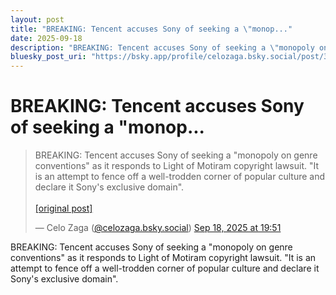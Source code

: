 ```yaml
---
layout: post
title: "BREAKING: Tencent accuses Sony of seeking a \"monop..."
date: 2025-09-18
description: "BREAKING: Tencent accuses Sony of seeking a \"monopoly on genre conventions\" as it responds to Light of Motiram copyright lawsuit. \"It is an attempt t..."
bluesky_post_uri: "https://bsky.app/profile/celozaga.bsky.social/post/3lz54r7on4222"
---
```


<h1 class="bluesky-post-title">BREAKING: Tencent accuses Sony of seeking a "monop...</h1>

<blockquote class="bluesky-embed" data-bluesky-uri="at://did:plc:lmh6rennptq77inaztnovw4b/app.bsky.feed.post/3lz54r7on4222" data-bluesky-embed-color-mode="system">
<p lang="">BREAKING: Tencent accuses Sony of seeking a "monopoly on genre conventions" as it responds to Light of Motiram copyright lawsuit. "It is an attempt to fence off a well-trodden corner of popular culture and declare it Sony's exclusive domain".<br><br><a href="https://bsky.app/profile/celozaga.bsky.social/post/3lz54r7on4222">[original post]</a></p>
&mdash; Celo Zaga (<a href="https://bsky.app/profile/did:plc:lmh6rennptq77inaztnovw4b?ref_src=embed">@celozaga.bsky.social</a>) <a href="https://bsky.app/profile/celozaga.bsky.social/post/3lz54r7on4222?ref_src=embed">Sep 18, 2025 at 19:51</a>
</blockquote>
<script async src="https://embed.bsky.app/static/embed.js" charset="utf-8"></script>

<p class="bluesky-post-description">BREAKING: Tencent accuses Sony of seeking a "monopoly on genre conventions" as it responds to Light of Motiram copyright lawsuit. "It is an attempt to fence off a well-trodden corner of popular culture and declare it Sony's exclusive domain".</p>
